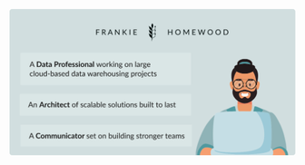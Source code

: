 ![Frankie Homewood. A Data Professional working on large cloud-based data warehousing project. An Architect of scalable solutions built to last. A Communicator set on building stronger teams.](resources/banner.svg)